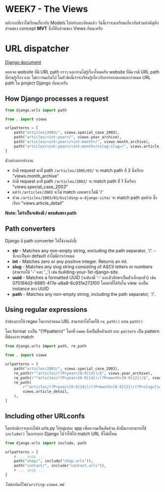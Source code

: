 # WEEK7 - The Views

หลังจากที่เราได้เรียนเกี่ยวกับ Models ไปอย่างละเอียดแล้ว วันนี้เราจะมาเรียนเกี่ยวกับส่วนทำคัญอีกส่วนของ concept **MVT** ซึ่งก็คือส่วนของ Views กันนะครับ

# URL dispatcher

[Django document](https://docs.djangoproject.com/en/5.0/topics/http/urls/)

เคยเจอ website ที่มี URL path ยาวๆ และอ่านไม่รู้เรื่องไหมครับ website ที่ดีควรมี URL path ที่อ่านรู้เรื่อง และ ไม่ยาวจนเกินไป ในหัวข้อนี้เราจะเรียนรู้เกี่ยวกับการออกแบบและกำหนด URL path ใน project Django กันนะครับ

## How Django processes a request

```python
from django.urls import path

from . import views

urlpatterns = [
    path("articles/2003/", views.special_case_2003),
    path("articles/<int:year>/", views.year_archive),
    path("articles/<int:year>/<int:month>/", views.month_archive),
    path("articles/<int:year>/<int:month>/<slug:slug>/", views.article_detail),
]
```

ตัวอย่างการทำงาน

- ถ้ามี request มาที่ path `/articles/2005/03/` จะ match path ที่ 3 ซึ่งเรียก "views.month_archive"
- ถ้ามี request มาที่ path `/articles/2003/` จะ match path ที่ 1 ซึ่งเรียก "views.special_case_2003"
- แต่ว่า `/articles/2003` จะไม่ match เลยเพราะไม่มี '/'
- ส่วน `/articles/2003/03/building-a-django-site/` จะ match path สุดท้าย ซึ่งเรียก "views.article_detail"

**Note: ไม่จำเป็นจะต้องมี / ตอนต้นของ path**

## Path converters

Django มี path converter ให้ใช้งานดังนี้:

- **str** - Matches any non-empty string, excluding the path separator, '/'. - ซึ่งจะเป็นค่า default ถ้าไม่มีการกำหนด
- **int** - Matches zero or any positive integer. Returns an int.
- **slug** - Matches any slug string consisting of ASCII letters or numbers (สามารถใช้ '-' และ '_') เช่น building-your-1st-django-site.
- **uuid** - Matches a formatted UUID (จะต้่องมี '-' และตัวอักษรเป็นตัวเล็กทุกตัว) เช่น 075194d3-6885-417e-a8a8-6c931e272f00 โดยค่าที่ได้รับใน view จะเป็น instance ของ UUID
- **path** - Matches any non-empty string, including the path separator, '/'.

## Using regular expressions

ถ้าต้องการใช้ regex ในการกำหนด URL สามารทำได้โดยใช้ `re_path()` แทน `path()`

โดย format จะเป็น "(?P<name>pattern)" โดยที่ `name` คือเป็นชื่อตัวแปร และ `pattern` เป็น pattern ที่ต้องการ match

```python
from django.urls import path, re_path

from . import views

urlpatterns = [
    path("articles/2003/", views.special_case_2003),
    re_path(r"^articles/(?P<year>[0-9]{4})/$", views.year_archive),
    re_path(r"^articles/(?P<year>[0-9]{4})/(?P<month>[0-9]{2})/$", views.month_archive),
    re_path(
        r"^articles/(?P<year>[0-9]{4})/(?P<month>[0-9]{2})/(?P<slug>[\w-]+)/$",
        views.article_detail,
    ),
]
```

## Including other URLconfs

โดยปกติเราจะแบ่งไฟล์ urls.py ไปอยู่แต่ละ app เพื่อความเป็นสัดส่วน ดังนั้นเราสามารถใช้่ `include()` ในการบอก Django ได้ว่าให้ไป match URL ที่ไฟล์ไหน

```python
from django.urls import include, path

urlpatterns = [
    # ... snip ...
    path("shop/", include("shop.urls")),
    path("contact/", include("contact.urls")),
    # ... snip ...
]
```


*ไปต่อกันที่ไฟล์ `writing-views.md`*